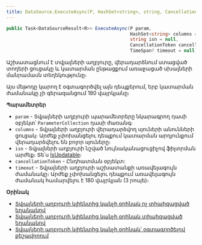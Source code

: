 ```yaml
---
title: DataSource.ExecuteAsync(P, HashSet<string>, string, CancellationToken, TimeSpan?) մեթոդ
---
```


```c#
public Task<DataSourceResult<R>> ExecuteAsync(P param, 
                                              HashSet<string> columns = default, 
                                              string isn = null, 
                                              CancellationToken cancellationToken = default, 
                                              TimeSpan? timeout = null)
```

Աշխատացնում է տվյալների աղբյուրը, վերադարձնում ստացված տողերի ցուցակը և կատարման ընթացքում առաջացած սխալների մանրամասն տեղեկությունը։

Այս մեթոդը կարող է օգտագործվել այն դեպքերում, երբ կատարման ժամանակը չի գերազանցում 180 վայրկյանը։

**Պարամետրեր**

* `param` - Տվյալների աղբյուրի պարամետրերը նկարագրող դասի օբյեկտ՝ `ParameterCollection` դասի ժառանգ։
* `columns` - Տվյալների աղբյուրի վերադարձվող սյուների անունների ցուցակ։ 
  Արժեք չփոխանցելու դեպքում կատարման արդյունքում վերադարձվելու են բոլոր սյուները։
* `isn` - Տվյալների աղբյուրի նշված նույնականացուցիչով ֆիլտրման արժեք։ 
  Տե՛ս [IsUpdatable](../../../server_api/definitions/ds/IsUpdatable.md)։
* `cancellationToken` - Ընդհատման օբյեկտ:
* `timeout` - Տվյալների աղբյուրի աշխատանքի առավելագույն ժամանակը։ 
  Արժեք չփոխանցելու դեպքում առավելագույն ժամանակ համարվելու է 180 վայրկյան (3 րոպե)։

**Oրինակ**

- [Տվյալների աղբյուրի կլիենտից կանչի օրինակ ոչ տիպիզացված եղանակով](../../examples/DataSource.md#օրինակ-1)
- [Տվյալների աղբյուրի կլիենտից կանչի օրինակ տիպիզացված եղանակով](../../examples/DataSource.md#օրինակ-3)
- [Տվյալների աղբյուրի կլիենտից կանչի օրինակ՝ օգտագործելով քեշավորում](../../examples/DataSource.md#օրինակ-4)
